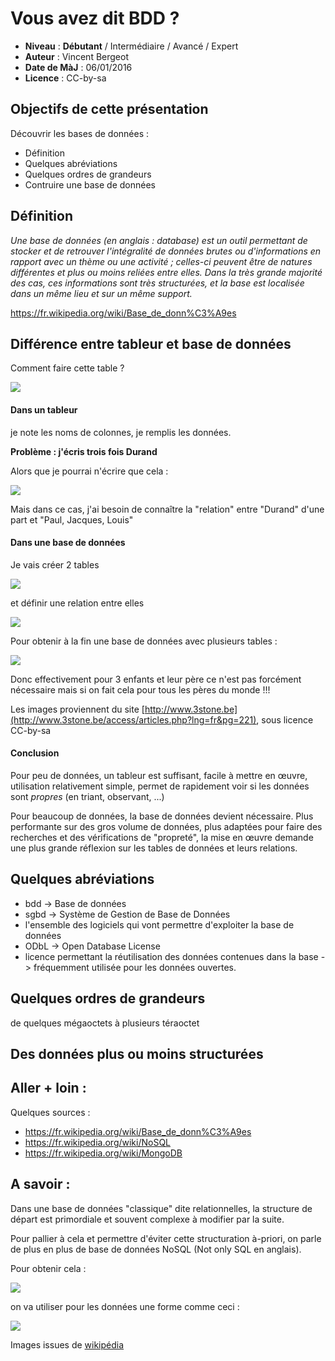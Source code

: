 # Vous avez dit BDD ?

- **Niveau** : **Débutant** / Intermédiaire / Avancé / Expert
- **Auteur** : Vincent Bergeot
- **Date de MàJ** : 06/01/2016
- **Licence** : CC-by-sa

## Objectifs de cette présentation
Découvrir les bases de données :

- Définition
- Quelques abréviations
- Quelques ordres de grandeurs
- Contruire une base de données

## Définition
*Une base de données (en anglais : database) est un outil permettant de stocker et de retrouver l'intégralité de données brutes ou d'informations en rapport avec un thème ou une activité ; celles-ci peuvent être de natures différentes et plus ou moins reliées entre elles. Dans la très grande majorité des cas, ces informations sont très structurées, et la base est localisée dans un même lieu et sur un même support.*

https://fr.wikipedia.org/wiki/Base_de_donn%C3%A9es

## Différence entre tableur et base de données

Comment faire cette table ?

![](https://raw.githubusercontent.com/infolab-cd33/datalunch/master/img/bdd-01.png)

#### Dans un tableur
je note les noms de colonnes, je remplis les données.

**Problème : j'écris trois fois Durand**

Alors que je pourrai n'écrire que cela :

![](https://raw.githubusercontent.com/vinber/data33/master/presentations_diverses/img/bdd-02.png)

Mais dans ce cas, j'ai besoin de connaître la "relation" entre "Durand" d'une part et "Paul, Jacques, Louis"

#### Dans une base de données
Je vais créer 2 tables 

![](https://raw.githubusercontent.com/vinber/data33/master/presentations_diverses/img/bdd-03.png)

et définir une relation entre elles 

![](https://raw.githubusercontent.com/vinber/data33/master/presentations_diverses/img/bdd-04.png)

Pour obtenir à la fin une base de données avec plusieurs tables :

![](https://raw.githubusercontent.com/vinber/data33/master/presentations_diverses/img/bdd-05.png)

Donc effectivement pour 3 enfants et leur père ce n'est pas forcément nécessaire mais si on fait cela pour tous les pères du monde !!!

Les images proviennent du site [http://www.3stone.be](http://www.3stone.be/access/articles.php?lng=fr&pg=221), sous licence CC-by-sa

#### Conclusion
Pour peu de données, un tableur est suffisant, facile à mettre en œuvre, utilisation relativement simple, permet de rapidement voir si les données sont *propres* (en triant, observant, ...)

Pour beaucoup de données, la base de données devient nécessaire. Plus performante sur des gros volume de données, plus adaptées pour faire des recherches et des vérifications de "propreté", la mise en œuvre demande une plus grande réflexion sur les tables de données et leurs relations.

## Quelques abréviations
- bdd -> Base de données
- sgbd -> Système de Gestion de Base de Données
 - l'ensemble des logiciels qui vont permettre d'exploiter la base de données
- ODbL -> Open Database License
 - licence permettant la réutilisation des données contenues dans la base -> fréquemment utilisée pour les données ouvertes.

## Quelques ordres de grandeurs
de quelques mégaoctets à plusieurs téraoctet

## Des données plus ou moins structurées


## Aller + loin : 
Quelques sources : 
- https://fr.wikipedia.org/wiki/Base_de_donn%C3%A9es
- https://fr.wikipedia.org/wiki/NoSQL
- https://fr.wikipedia.org/wiki/MongoDB


## A savoir : 

Dans une base de données "classique" dite relationnelles, la structure de départ est primordiale et souvent complexe à modifier par la suite.

Pour pallier à cela et permettre d'éviter cette structuration à-priori, on parle de plus en plus de base de données NoSQL (Not only SQL en anglais).

Pour obtenir cela :

![](https://raw.githubusercontent.com/vinber/data33/master/presentations_diverses/img/bdd-06.png)

on va utiliser pour les données une forme comme ceci :

![](https://raw.githubusercontent.com/vinber/data33/master/presentations_diverses/img/bdd-08.png)

Images issues de [wikipédia](https://fr.wikipedia.org/wiki/MongoDB)
